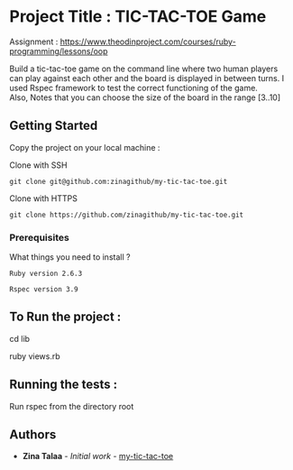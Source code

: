 # Project Title : TIC-TAC-TOE Game

Assignment : https://www.theodinproject.com/courses/ruby-programming/lessons/oop

Build a tic-tac-toe game on the command line where two human players can play against each other and the board is displayed in between turns. I used Rspec framework to test the correct functioning of the game.  
Also, Notes that you can choose the size of the board in the range [3..10]

## Getting Started

Copy the project on your local machine :

Clone with SSH 

```
git clone git@github.com:zinagithub/my-tic-tac-toe.git
```
Clone with HTTPS
```
git clone https://github.com/zinagithub/my-tic-tac-toe.git

```

### Prerequisites

What things you need to install ?

```
Ruby version 2.6.3
```
```
Rspec version 3.9
```


## To Run the project :

cd lib

ruby views.rb


## Running the tests :

Run rspec from the directory root


## Authors

* **Zina Talaa** - *Initial work* - [my-tic-tac-toe](https://github.com/zinagithub/my-tic-tac-toe)

